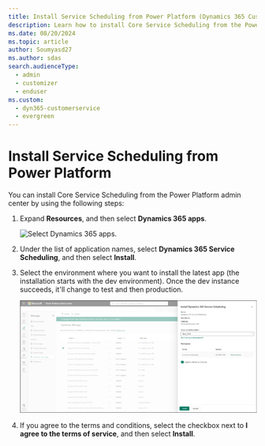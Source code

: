 ```yaml
---
title: Install Service Scheduling from Power Platform (Dynamics 365 Customer Service)
description: Learn how to install Core Service Scheduling from the Power Platform admin center in Dynamics 365 Customer Service.
ms.date: 08/20/2024
ms.topic: article
author: Soumyasd27
ms.author: sdas
search.audienceType: 
  - admin
  - customizer
  - enduser
ms.custom: 
  - dyn365-customerservice
  - evergreen
---
```


# Install Service Scheduling from Power Platform

You can install Core Service Scheduling from the Power Platform admin center by using the following steps:

1. Expand **Resources**, and then select **Dynamics 365 apps**.

   ![Select Dynamics 365 apps.](../media/select-dynamics-365-apps.png "Expand Resources and select Dynamics 365 apps")
  
2. Under the list of application names, select **Dynamics 365 Service Scheduling**, and then select **Install**.

3. Select the environment where you want to install the latest app (the installation starts with the dev environment). Once the dev instance succeeds, it'll change to test and then production.

   ![Install Core Service Scheduling.](../media/install-service-scheduling.png "Select the environment where you want to install Core Service Scheduling")

4. If you agree to the terms and conditions, select the checkbox next to **I agree to the terms of service**, and then select **Install**.
